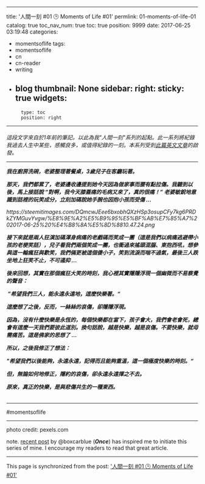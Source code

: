 
---
title: '人間一刻 #01  🕒  Moments of Life #01'
permlink: 01-moments-of-life-01
catalog: true
toc_nav_num: true
toc: true
position: 9999
date: 2017-06-25 03:19:48
categories:
- momentsoflife
tags:
- momentsoflife
- cn
- cn-reader
- writing
- blog
thumbnail: None
sidebar:
    right:
        sticky: true
widgets:
    -
        type: toc
        position: right
---


<html>
<h6><p>這段文字來自於1年前的筆記。以此為我"人間一刻"系列的起點。此一系列將紀錄我過去人生中某些，感觸良多，或值得紀錄的一刻。本系列受到<a href="https://steemit.com/writing/@boxcarblue/once-introducing-a-new-series">此篇英文文章</a>的啟發。</p><hr>
<p><strong>我在廚房洗碗，老婆整理著餐桌，3歲兒子在客廳玩著。</strong></p>
<p><strong>那天，我們都累了，老婆邊收邊提到她今天因為做家事而腰有點拉傷。我聽到以後，馬上接話說 “對啊，我今天膝蓋痛的毛病又來了，真的很痛！” 老婆敏銳地意識到話裡的玩笑成分，立刻加碼說她手腕也因抱小孩而受傷 ...</strong></p>
<p>https://steemitimages.com/DQmcwJEee6bxobhQXzHSp3osupCFy7kg6PRDkZYMGuvYvgw/%E8%9E%A2%E5%B9%95%E5%BF%AB%E7%85%A7%202017-06-25%20%E4%B8%8A%E5%8D%8810.47.24.png</p>
<p><strong>接下來就是兩人狂演加碼渾身病痛的老戲碼而笑成一團（這是我們以病痛逃避帶小孩的老梗笑話），兒子看我們兩個笑成一團，也衝過來搖頭混腦、東抱西吼，想參與這一輪瘋狂與歡笑，我們倆更被這個傻小子，笑到流淚而喘不過氣，最後三人跌坐地上狂笑不止，不可遏抑 ... </strong>&nbsp;</p>
<p><strong>後來回想，其實在那個瘋狂大笑的時刻，我心裡其實隱隱浮現一個幽微而不易察覺的聲音：</strong></p>
<p><strong>&nbsp;”希望我們三人，能永遠永遠地，這麼快樂著。“</strong></p>
<p><strong>這麼想了之後，反而，一絲絲的哀傷，卻隱隱浮現。<p></p>因為，沒有什麼快樂是永恆的，每個快樂都在當下，孩子會大，我們會老會死，總會有這麼一天我們要彼此道別。換句話說，越是快樂，越是哀傷。不要快樂，就毋需痛苦。這是佛家的思想了 ...</strong></p>
<p><strong>所以，之後我修正了想法：&nbsp;</strong></p>
<p><strong>"希望我們以後能夠，永遠永遠，記得而且能夠重溫，這一個極度快樂的時刻。“</strong></p>
<p><strong>但，無論如何地修正，隱約的哀傷，卻永遠永遠揮之不去。</strong></p>
<p><strong>原來，真正的快樂，是與悲傷共生的一種東西。</strong><br>
</p></h6>
<hr>
<p>#momentsoflife</p><hr>
<p>photo credit: pexels.com</p>
<p>note. <a href="https://steemit.com/writing/@boxcarblue/once-introducing-a-new-series">recent post</a> by @boxcarblue (<em><strong>Once</strong></em>) has inspired me to initiate this series of mine. I encourage my readers to read that great article.</p>
</html>

- - -

This page is synchronized from the post: ['人間一刻 #01  🕒  Moments of Life #01'](https://steemit.com/@deanliu/01-moments-of-life-01)
